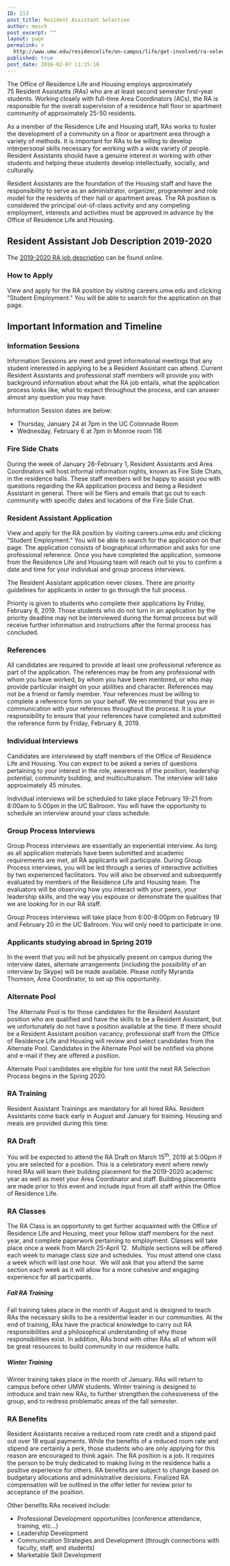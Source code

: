 ```yaml
---
ID: 213
post_title: Resident Assistant Selection
author: mesch
post_excerpt: ""
layout: page
permalink: >
  http://www.umw.edu/residencelife/on-campus/life/get-involved/ra-selection/
published: true
post_date: 2016-02-07 11:15:10
---
```

The Office of Residence Life and Housing employs approximately 75 Resident Assistants (RAs) who are at least second semester first-year students. Working closely with full-time Area Coordinators (ACs), the RA is responsible for the overall supervision of a residence hall floor or apartment community of approximately 25-50 residents.

As a member of the Residence Life and Housing staff, RAs works to foster the development of a community on a floor or apartment area through a variety of methods. It is important for RAs to be willing to develop interpersonal skills necessary for working with a wide variety of people. Resident Assistants should have a genuine interest in working with other students and helping these students develop intellectually, socially, and culturally.

Resident Assistants are the foundation of the Housing staff and have the responsibility to serve as an administrator, organizer, programmer and role model for the residents of their hall or apartment areas. The RA position is considered the principal out-of-class activity and any competing employment, interests and activities must be approved in advance by the Office of Residence Life and Housing.
<h2>Resident Assistant Job Description 2019-2020</h2>
The <a href="http://www.umw.edu/residencelife/wp-content/uploads/sites/30/2018/11/Resident-Assistant-Job-Description-2019-2020.pdf" target="_blank" rel="noopener">2019-2020 RA job description</a> can be found online.
<h3>How to Apply</h3>
View and apply for the RA position by visiting careers.umw.edu and clicking "Student Employment." You will be able to search for the application on that page.
<h2>Important Information and Timeline</h2>
<h3>Information Sessions</h3>
Information Sessions are meet and greet informational meetings that any student interested in applying to be a Resident Assistant can attend. Current Resident Assistants and professional staff members will provide you with background information about what the RA job entails, what the application process looks like, what to expect throughout the process, and can answer almost any question you may have.

Information Session dates are below:
- Thursday, January 24 at 7pm in the UC Colonnade Room
- Wednesday, February 6 at 7pm in Monroe room 116
<h3>Fire Side Chats</h3>
During the week of January 28-February 1, Resident Assistants and Area Coordinators will host informal information nights, known as Fire Side Chats, in the residence halls. These staff members will be happy to assist you with questions regarding the RA application process and being a Resident Assistant in general. There will be fliers and emails that go out to each community with specific dates and locations of the Fire Side Chat.
<h3>Resident Assistant Application</h3>
View and apply for the RA position by visiting careers.umw.edu and clicking "Student Employment." You will be able to search for the application on that page. The application consists of biographical information and asks for one professional reference. Once you have completed the application, someone from the Residence Life and Housing team will reach out to you to confirm a date and time for your individual and group process interviews.

The Resident Assistant application never closes. There are priority guidelines for applicants in order to go through the full process.

Priority is given to students who complete their applications by Friday, February 8, 2019. Those students who do not turn in an application by the priority deadline may not be interviewed during the formal process but will receive further information and instructions after the formal process has concluded.
<h3>References</h3>
All candidates are required to provide at least one professional reference as part of the application. The references may be from any professional with whom you have worked, by whom you have been mentored, or who may provide particular insight on your abilities and character. References may not be a friend or family member. Your references must be willing to complete a reference form on your behalf. We recommend that you are in communication with your references throughout the process. It is your responsibility to ensure that your references have completed and submitted the reference form by Friday, February 8, 2019.
<h3>Individual Interviews</h3>
Candidates are interviewed by staff members of the Office of Residence Life and Housing. You can expect to be asked a series of questions pertaining to your interest in the role, awareness of the position, leadership potential, community building, and multiculturalism. The interview will take approximately 45 minutes.

Individual interviews will be scheduled to take place February 19-21 from 8:00am to 5:00pm in the UC Ballroom. You will have the opportunity to schedule an interview around your class schedule.
<h3>Group Process Interviews</h3>
Group Process interviews are essentially an experiential interview. As long as all application materials have been submitted and academic requirements are met, all RA applicants will participate. During Group Process interviews, you will be led through a series of interactive activities by two experienced facilitators. You will also be observed and subsequently evaluated by members of the Residence Life and Housing team. The evaluators will be observing how you interact with your peers, your leadership skills, and the way you espouse or demonstrate the qualities that we are looking for in our RA staff.

Group Process interviews will take place from 6:00-8:00pm on February 19 and February 20 in the UC Ballroom. You will only need to participate in one.
<h3>Applicants studying abroad in Spring 2019</h3>
In the event that you will not be physically present on campus during the interview dates, alternate arrangements (including the possibility of an interview by Skype) will be made available. Please notify Myranda Thomson, Area Coordinator, to set up this opportunity.
<h3>Alternate Pool</h3>
The Alternate Pool is for those candidates for the Resident Assistant position who are qualified and have the skills to be a Resident Assistant, but we unfortunately do not have a position available at the time. If there should be a Resident Assistant position vacancy, professional staff from the Office of Residence Life and Housing will review and select candidates from the Alternate Pool. Candidates in the Alternate Pool will be notified via phone and e-mail if they are offered a position.

Alternate Pool candidates are eligible for hire until the next RA Selection Process begins in the Spring 2020.
<h3>RA Training<u>
</u></h3>
Resident Assistant Trainings are mandatory for all hired RAs. Resident Assistants come back early in August and January for training. Housing and meals are provided during this time.
<h3>RA Draft</h3>
You will be expected to attend the RA Draft on March 15<sup>th</sup>, 2019 at 5:00pm if you are selected for a position. This is a celebratory event where newly hired RAs will learn their building placement for the 2019-2020 academic year as well as meet your Area Coordinator and staff. Building placements are made prior to this event and include input from all staff within the Office of Residence Life.
<h3>RA Classes</h3>
The RA Class is an opportunity to get further acquainted with the Office of Residence Life and Housing, meet your fellow staff members for the next year, and complete paperwork pertaining to employment. Classes will take place once a week from March 25-April 12.  Multiple sections will be offered each week to manage class size and schedules.  You must attend one class a week which will last one hour.  We will ask that you attend the same section each week as it will allow for a more cohesive and engaging experience for all participants.
<h5>Fall RA Training</h5>
Fall training takes place in the month of August and is designed to teach RAs the necessary skills to be a residential leader in our communities. At the end of training, RAs have the practical knowledge to carry out RA responsibilities and a philosophical understanding of why those responsibilities exist. In addition, RAs bond with other RAs all of whom will be great resources to build community in our residence halls.
<h5>Winter Training</h5>
Winter training takes place in the month of January. RAs will return to campus before other UMW students. Winter training is designed to introduce and train new RAs, to further strengthen the cohesiveness of the group, and to redress problematic areas of the fall semester.
<h3>RA Benefits</h3>
Resident Assistants receive a reduced room rate credit and a stipend paid out over 18 equal payments. While the benefits of a reduced room rate and stipend are certainly a perk, those students who are only applying for this reason are encouraged to think again. The RA position is a job. It requires the person to be truly dedicated to making living in the residence halls a positive experience for others. RA benefits are subject to change based on budgetary allocations and administrative decisions. Finalized RA compensation will be outlined in the offer letter for review prior to acceptance of the position.

Other benefits RAs received include:

- Professional Development opportunities (conference attendance, training, etc…)
- Leadership Development
- Communication Strategies and Development (through connections with faculty, staff, and students)
- Marketable Skill Development
